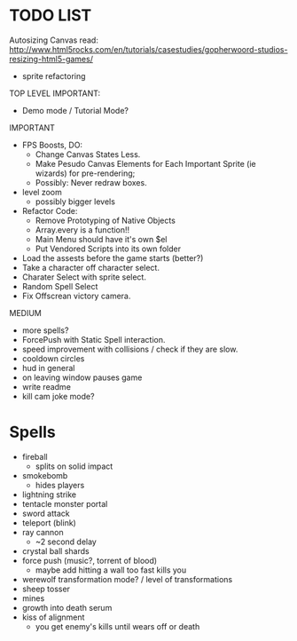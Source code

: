 TODO LIST
==============
Autosizing Canvas
read: http://www.html5rocks.com/en/tutorials/casestudies/gopherwoord-studios-resizing-html5-games/

- sprite refactoring

TOP LEVEL IMPORTANT:
- Demo mode / Tutorial Mode?

IMPORTANT
- FPS Boosts, DO:
	- Change Canvas States Less.
	- Make Pesudo Canvas Elements for Each Important Sprite (ie wizards) for pre-rendering;
	- Possibly: Never redraw boxes.
- level zoom
  - possibly bigger levels
- Refactor Code:
  - Remove Prototyping of Native Objects
  - Array.every is a function!!
  - Main Menu should have it's own $el
  - Put Vendored Scripts into its own folder
- Load the assests before the game starts (better?)
- Take a character off character select.
- Charater Select with sprite select.
- Random Spell Select
- Fix Offscrean victory camera.

MEDIUM
- more spells?
- ForcePush with Static Spell interaction.
- speed improvement with collisions / check if they are slow.
- cooldown circles
- hud in general
- on leaving window pauses game
- write readme
- kill cam joke mode?

Spells
=========
- fireball
  - splits on solid impact
- smokebomb
  - hides players
- lightning strike
- tentacle monster portal
- sword attack
- teleport (blink)
- ray cannon
  - ~2 second delay
- crystal ball shards
- force push (music?, torrent of blood)
  - maybe add hitting a wall too fast kills you
- werewolf transformation mode? / level of transformations
- sheep tosser
- mines
- growth into death serum
- kiss of alignment
  - you get enemy's kills until wears off or death
